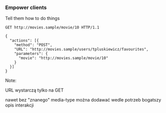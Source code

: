 ### Empower clients

<!-- .element: class="fragment" -->
Tell them how to do things

<pre class="fragment"><code class="http">GET http://movies.sample/movie/10 HTTP/1.1

{
  "actions": [{
    "method": "POST",
    "URL": "http://movies.sample/users/tpluskiewicz/favourites",
    "parameters": {
      "movie": "http://movies.sample/movie/10"
    }
  }]
}</code></pre>

Note:

URL wystarczą tylko na GET

nawet bez "znanego" media-type można dodawać wedle potrzeb bogatszy opis interakcji
